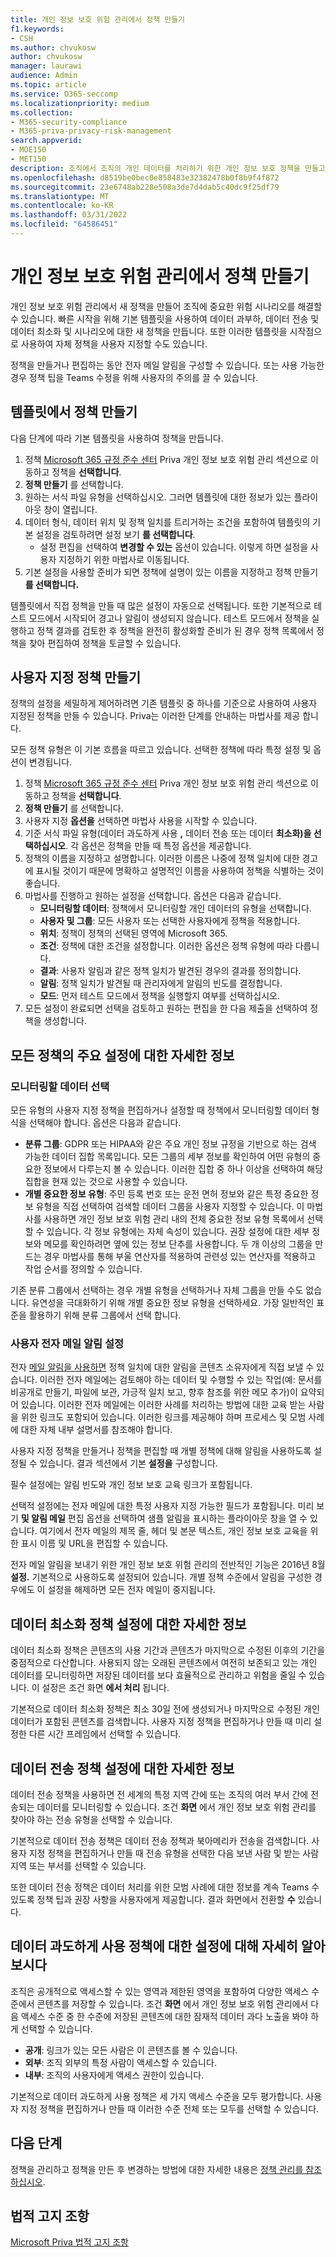 ```yaml
---
title: 개인 정보 보호 위험 관리에서 정책 만들기
f1.keywords:
- CSH
ms.author: chvukosw
author: chvukosw
manager: laurawi
audience: Admin
ms.topic: article
ms.service: O365-seccomp
ms.localizationpriority: medium
ms.collection:
- M365-security-compliance
- M365-priva-privacy-risk-management
search.appverid:
- MOE150
- MET150
description: 조직에서 조직의 개인 데이터를 처리하기 위한 개인 정보 보호 정책을 만들고 사용자 지정하는 Microsoft 365.
ms.openlocfilehash: d8519be0bec0e858483e32382478b0f8b9f4f872
ms.sourcegitcommit: 23e6748ab228e508a3de7d4dab5c40dc9f25df79
ms.translationtype: MT
ms.contentlocale: ko-KR
ms.lasthandoff: 03/31/2022
ms.locfileid: "64586451"
---
```

# <a name="create-policies-in-privacy-risk-management"></a>개인 정보 보호 위험 관리에서 정책 만들기

개인 정보 보호 위험 관리에서 새 정책을 만들어 조직에 중요한 위험 시나리오를 해결할 수 있습니다. 빠른 시작을 위해 기본 템플릿을 사용하여 데이터 과부하, 데이터 전송 및 데이터 최소화 및 시나리오에 대한 새 정책을 만듭니다. 또한 이러한 템플릿을 시작점으로 사용하여 자체 정책을 사용자 지정할 수도 있습니다.

정책을 만들거나 편집하는 동안 전자 메일 알림을 구성할 수 있습니다. 또는 사용 가능한 경우 정책 팁을 Teams 수정을 위해 사용자의 주의를 끌 수 있습니다.

## <a name="create-a-policy-from-a-template"></a>템플릿에서 정책 만들기

다음 단계에 따라 기본 템플릿을 사용하여 정책을 만듭니다.

1. 정책 [Microsoft 365 규정 준수 센터](https://compliance.microsoft.com/) Priva 개인 정보 보호 위험 관리 섹션으로 이동하고 정책을 **선택합니다**.
1. **정책 만들기** 를 선택합니다.
1. 원하는 서식 파일 유형을 선택하십시오. 그러면 템플릿에 대한 정보가 있는 플라이아웃 창이 열립니다.
1. 데이터 형식, 데이터 위치 및 정책 일치를 트리거하는 조건을 포함하여 템플릿의 기본 설정을 검토하려면 설정 보기 **를 선택합니다**.
     - 설정 편집을 선택하여 **변경할 수 있는** 옵션이 있습니다. 이렇게 하면 설정을 사용자 지정하기 위한 마법사로 이동됩니다.
1. 기본 설정을 사용할 준비가 되면 정책에 설명이 있는 이름을 지정하고 정책 만들기 **를 선택합니다.**

템플릿에서 직접 정책을 만들 때 많은 설정이 자동으로 선택됩니다. 또한 기본적으로 테스트 모드에서 시작되어 경고나 알림이 생성되지 않습니다. 테스트 모드에서 정책을 실행하고 정책 결과를 검토한 후 정책을 완전히 활성화할 준비가 된 경우 정책 목록에서 정책을 찾아 편집하여 정책을 토글할 수 있습니다.

## <a name="create-a-custom-policy"></a>사용자 지정 정책 만들기

정책의 설정을 세밀하게 제어하려면 기존 템플릿 중 하나를 기준으로 사용하여 사용자 지정된 정책을 만들 수 있습니다. Priva는 이러한 단계를 안내하는 마법사를 제공 합니다.

모든 정책 유형은 이 기본 흐름을 따르고 있습니다. 선택한 정책에 따라 특정 설정 및 옵션이 변경됩니다.

1. 정책 [Microsoft 365 규정 준수 센터](https://compliance.microsoft.com/) Priva 개인 정보 보호 위험 관리 섹션으로 이동하고 정책을 **선택합니다**.
1. **정책 만들기** 를 선택합니다.
1. 사용자 지정 **옵션을** 선택하면 마법사 사용을 시작할 수 있습니다.
1. 기준 서식 파일 유형(데이터 과도하게 사용 **,**  데이터 전송 또는 데이터 **최소화)을 선택하십시오**. 각 옵션은 정책을 만들 때 특정 옵션을 제공합니다.
1. 정책의 이름을 지정하고 설명합니다. 이러한 이름은 나중에 정책 일치에 대한 경고에 표시될 것이기 때문에 명확하고 설명적인 이름을 사용하여 정책을 식별하는 것이 좋습니다.
1. 마법사를 진행하고 원하는 설정을 선택합니다. 옵션은 다음과 같습니다.
    - **모니터링할 데이터**: 정책에서 모니터링할 개인 데이터의 유형을 선택합니다.
    - **사용자 및 그룹**: 모든 사용자 또는 선택한 사용자에게 정책을 적용합니다.
    - **위치**: 정책이 정책의 선택된 영역에 Microsoft 365.
    - **조건**: 정책에 대한 조건을 설정합니다. 이러한 옵션은 정책 유형에 따라 다릅니다.
    - **결과**: 사용자 알림과 같은 정책 일치가 발견된 경우의 결과를 정의합니다.
    - **알림**: 정책 일치가 발견될 때 관리자에게 알림의 빈도를 결정합니다.
    - **모드**: 먼저 테스트 모드에서 정책을 실행할지 여부를 선택하십시오.
1. 모든 설정이 완료되면 선택을 검토하고 원하는 편집을 한 다음 제출을 선택하여 정책을 생성합니다.

## <a name="learn-about-key-settings-for-all-policies"></a>모든 정책의 주요 설정에 대한 자세한 정보

### <a name="choose-data-to-monitor"></a>모니터링할 데이터 선택

모든 유형의 사용자 지정 정책을 편집하거나 설정할 때 정책에서 모니터링할 데이터 형식을 선택해야 합니다. 옵션은 다음과 같습니다.

- **분류 그룹**: GDPR 또는 HIPAA와 같은 주요 개인 정보 규정을 기반으로 하는 검색 가능한 데이터 집합 목록입니다. 모든 그룹의 세부 정보를 확인하여 어떤 유형의 중요한 정보에서 다루는지 볼 수 있습니다. 이러한 집합 중 하나 이상을 선택하여 해당 집합을 현재 있는 것으로 사용할 수 있습니다.
- **개별 중요한 정보 유형**: 주민 등록 번호 또는 운전 면허 정보와 같은 특정 중요한 정보 유형을 직접 선택하여 검색할 데이터 그룹을 사용자 지정할 수 있습니다. 이 마법사를 사용하면 개인 정보 보호 위험 관리 내의 전체 중요한 정보 유형 목록에서 선택할 수 있습니다. 각 정보 유형에는 자체 속성이 있습니다. 권장 설정에 대한 세부 정보와 메모를 확인하려면 옆에 있는 정보 단추를 사용합니다. 두 개 이상의 그룹을 만드는 경우 마법사를 통해 부울 연산자를 적용하여 관련성 있는 연산자를 적용하고 작업 순서를 정의할 수 있습니다.

기존 분류 그룹에서 선택하는 경우 개별 유형을 선택하거나 자체 그룹을 만들 수도 없습니다. 유연성을 극대화하기 위해 개별 중요한 정보 유형을 선택하세요. 가장 일반적인 표준을 활용하기 위해 분류 그룹에서 선택 합니다.

### <a name="set-user-email-notifications"></a>사용자 전자 메일 알림 설정

전자 [메일 알림을 사용하면](risk-management-notifications.md) 정책 일치에 대한 알림을 콘텐츠 소유자에게 직접 보낼 수 있습니다. 이러한 전자 메일에는 검토해야 하는 데이터 및 수행할 수 있는 작업(예: 문서를 비공개로 만들기, 파일에 보관, 가긍적 일치 보고, 향후 참조를 위한 메모 추가)이 요약되어 있습니다. 이러한 전자 메일에는 이러한 사례를 처리하는 방법에 대한 교육 받는 사람을 위한 링크도 포함되어 있습니다. 이러한 링크를 제공해야 하며 프로세스 및 모범 사례에 대한 자체 내부 설명서를 참조해야 합니다.

사용자 지정 정책을 만들거나 정책을 편집할 때 개별 정책에 대해 알림을 사용하도록 설정될 수 있습니다. 결과 섹션에서 기본 **설정을** 구성합니다.

필수 설정에는 알림 빈도와 개인 정보 보호 교육 링크가 포함됩니다.

선택적 설정에는 전자 메일에 대한 특정 사용자 지정 가능한 필드가 포함됩니다. 미리 보기 **및 알림 메일** 편집 옵션을 선택하여 샘플 알림을 표시하는 플라이아웃 창을 열 수 있습니다. 여기에서 전자 메일의 제목 줄, 헤더 및 본문 텍스트, 개인 정보 보호 교육을 위한 표시 이름 및 URL을 편집할 수 있습니다.

전자 메일 알림을 보내기 위한 개인 정보 보호 위험 관리의 전반적인 기능은 2016년 8월 **설정.** 기본적으로 사용하도록 설정되어 있습니다. 개별 정책 수준에서 알림을 구성한 경우에도 이 설정을 해제하면 모든 전자 메일이 중지됩니다.

## <a name="learn-about-settings-for-data-minimization-policies"></a>데이터 최소화 정책 설정에 대한 자세한 정보

데이터 최소화 정책은 콘텐츠의 사용 기간과 콘텐츠가 마지막으로 수정된 이후의 기간을 중점적으로 다산합니다. 사용되지 않는 오래된 콘텐츠에서 여전히 보존되고 있는 개인 데이터를 모니터링하면 저장된 데이터를 보다 효율적으로 관리하고 위험을 줄일 수 있습니다. 이 설정은 조건 화면 **에서 처리** 됩니다.

기본적으로 데이터 최소화 정책은 최소 30일 전에 생성되거나 마지막으로 수정된 개인 데이터가 포함된 콘텐츠를 검색합니다. 사용자 지정 정책을 편집하거나 만들 때 미리 설정한 다른 시간 프레임에서 선택할 수 있습니다.

## <a name="learn-about-settings-for-data-transfer-policies"></a>데이터 전송 정책 설정에 대한 자세한 정보

데이터 전송 정책을 사용하면 전 세계의 특정 지역 간에 또는 조직의 여러 부서 간에 전송되는 데이터를 모니터링할 수 있습니다. 조건 **화면** 에서 개인 정보 보호 위험 관리를 찾아야 하는 전송 유형을 선택할 수 있습니다.

기본적으로 데이터 전송 정책은 데이터 전송 정책과 북아메리카 전송을 검색합니다. 사용자 지정 정책을 편집하거나 만들 때 전송 유형을 선택한 다음 보낸 사람 및 받는 사람 지역 또는 부서를 선택할 수 있습니다.

또한 데이터 전송 정책은 데이터 처리를 위한 모범 사례에 대한 정보를 계속 Teams 수 있도록 정책 팁과 권장 사항을 사용자에게 제공합니다. 결과 화면에서 전환할 **수** 있습니다.

## <a name="learn-about-settings-for-data-overexposure-policies"></a>데이터 과도하게 사용 정책에 대한 설정에 대해 자세히 알아보시다

조직은 공개적으로 액세스할 수 있는 영역과 제한된 영역을 포함하여 다양한 액세스 수준에서 콘텐츠를 저장할 수 있습니다. 조건 **화면** 에서 개인 정보 보호 위험 관리에서 다음 액세스 수준 중 한 수준에 저장된 콘텐츠에 대한 잠재적 데이터 과다 노출을 봐야 하게 선택할 수 있습니다.

- **공개**: 링크가 있는 모든 사람은 이 콘텐츠를 볼 수 있습니다.
- **외부**: 조직 외부의 특정 사람이 액세스할 수 있습니다.
- **내부**: 조직의 사용자에게 액세스 권한이 있습니다.

기본적으로 데이터 과도하게 사용 정책은 세 가지 액세스 수준을 모두 평가합니다. 사용자 지정 정책을 편집하거나 만들 때 이러한 수준 전체 또는 모두를 선택할 수 있습니다.

## <a name="next-steps"></a>다음 단계

정책을 관리하고 정책을 만든 후 변경하는 방법에 대한 자세한 내용은 [정책 관리를 참조하십시오](risk-management-policies-manage.md).

## <a name="legal-disclaimer"></a>법적 고지 조항

[Microsoft Priva 법적 고지 조항](priva-disclaimer.md)
